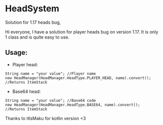 # HeadSystem
Solution for 1.17 heads bug,

Hi everyone, I have a solution for player heads bug on version 1.17. It is only 1 class and is quite easy to use.


## Usage:
- Player head:
```
String name = "your value"; //Player name
new HeadManager(HeadManager.HeadType.PLAYER_HEAD, name).convert(); //Returns ItemStack
```

- Base64 head:
```
String name = "your value"; //Base64 code
new HeadManager(HeadManager.HeadType.BASE64, name).convert(); //Returns ItemStack
```


Thanks to itIsMaku for kotlin version <3
